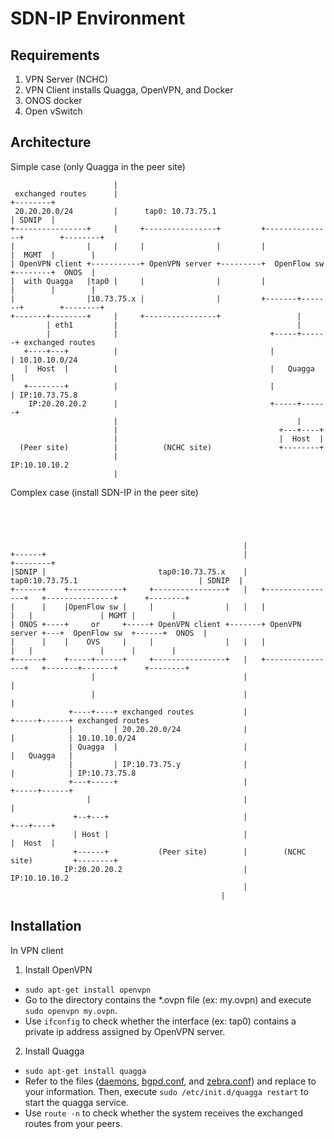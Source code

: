 # SDN-IP Environment
## Requirements
1. VPN Server (NCHC)
2. VPN Client installs Quagga, OpenVPN, and Docker
3. ONOS docker
4. Open vSwitch

## Architecture
Simple case (only Quagga in the peer site)
```
                       |
 exchanged routes      |                                                         +--------+
 20.20.20.0/24         |      tap0: 10.73.75.1                                   | SDNIP  |
+----------------+     |     +----------------+         +---------------+        +--------+
|                |     |     |                |         |               |  MGMT  |        |
| OpenVPN client +-----------+ OpenVPN server +---------+  OpenFlow sw  +--------+  ONOS  |
|  with Quagga   |tap0 |     |                |         |               |        |        |
|                |10.73.75.x |                |         +-------+-------+        +--------+
+-------+--------+     |     +----------------+                 |
        | eth1         |                                        |
        |              |                                  +-----+------+ exchanged routes
   +----+---+          |                                  |            | 10.10.10.0/24
   |  Host  |          |                                  |   Quagga   |
   +--------+          |                                  |            | IP:10.73.75.8
    IP:20.20.20.2      |                                  +-----+------+
                       |                                        |
                       |                                    +---+----+
                       |                                    |  Host  |
  (Peer site)          |          (NCHC site)               +--------+
                       |                                     IP:10.10.10.2
                       |

```
Complex case (install SDN-IP in the peer site)
```




                                                    |
+------+                                            |                                               +--------+
|SDNIP |                         tap0:10.73.75.x    |     tap0:10.73.75.1                           | SDNIP  |
+------+    +------------+     +----------------+   |   +----------------+   +---------------+      +--------+
|      |    |OpenFlow sw |     |                |   |   |                |   |               | MGMT |        |
| ONOS +----+     or     +-----+ OpenVPN client +-------+ OpenVPN server +---+  OpenFlow sw  +------+  ONOS  |
|      |    |    OVS     |     |                |   |   |                |   |               |      |        |
+------+    +-----+------+     +----------------+   |   +----------------+   +-------+-------+      +--------+
                  |                                 |                                |
                  |                                 |                                |
             +----+----+ exchanged routes           |                          +-----+------+ exchanged routes
             |         | 20.20.20.0/24              |                          |            | 10.10.10.0/24
             | Quagga  |                            |                          |   Quagga   |
             |         | IP:10.73.75.y              |                          |            | IP:10.73.75.8
             +---+-----+                            |                          +-----+------+
                 |                                  |                                |
              +--+---+                              |                            +---+----+
              | Host |                              |                            |  Host  |
              +------+           (Peer site)        |        (NCHC site)         +--------+
            IP:20.20.20.2                           |                             IP:10.10.10.2
                                                    |
                                               |
```

## Installation
In VPN client
1. Install OpenVPN
* ```sudo apt-get install openvpn```
* Go to the directory contains the *.ovpn file (ex: my.ovpn) and execute ```sudo openvpn my.ovpn```.
* Use ```ifconfig``` to check whether the interface (ex: tap0) contains a private ip address assigned by OpenVPN server. 
2. Install Quagga
* ```sudo apt-get install quagga```
* Refer to the files ([daemons](https://github.com/hujw/SDN-IP/blob/master/daemons), [bgpd.conf](https://github.com/hujw/SDN-IP/blob/master/network-cfg.json), and [zebra.conf](https://github.com/hujw/SDN-IP/blob/master/zebra.conf.example)) and replace to your information. Then, execute ```sudo /etc/init.d/quagga restart``` to start the quagga service.
* Use ```route -n``` to check whether the system receives the exchanged routes from your peers.
